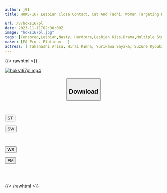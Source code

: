```yaml
---
author: j91
title: HOKS-167 Lesbian Close Contact, Cat And Tachi, Woman Targeting Women, Days Of Love And Desire

url: /v/hoks167pl
date: 2023-11-11T02:30:00Z
image: "hoks167pl.jpg"
tags: [Censored,Lesbian,Nasty, Hardcore,Lesbian Kiss,Drama,Multiple Story,Kiss	 ]
maker: [FA Pro . Platinum   ]
actress: [ Takanashi Arisa, Hirai Kanna, Yurikawa Sayaka, Suzune Kyouka, Sonoda Kanoko, Kirika Yuuri]
---
```



{{< rawhtml >}}

<div class="video" data-videoid="1OP1l7ooX9Cb0q">
    <a href="javascript:;">
        <img src="https://my.j91.asia/v/hoks167pl/hoks167pl.jpg" width="WIDTH" height="HEIGHT" alt="hoks167pl.mp4" loading="lazy">
    </a>
</div>

<script type="text/javascript" src="https://j91.asia/asset/on-demand-st.js"></script>

<br>
  <link rel="stylesheet" href="https://j91.asia/asset/bs5.css">
  
  <center>
  <button class="btn btn-primary" type="button" data-bs-toggle="collapse" data-bs-target=".multi-collapse" aria-expanded="false" aria-controls="multiCollapseExample1 multiCollapseExample2"><h2>Download</h2></button></center>
</p>
<div class="row">
  <div class="col">
    <div class="collapse multi-collapse" id="multiCollapseExample1">
      <div class="card card-body">
	      	      <br>
<div class="buttons">  
<p><a href="https://streamtape.to/v/1OP1l7ooX9Cb0q" target="_blank"><button class="btn-hover color-3"><i class="fa fa-download"></i> ST</button></a></p>
<p><a href="https://sfastwish.com/i78we60p3323" target="_blank"><button class="btn-hover color-2"><i class="fa fa-download"></i> SW</button></a></p></div>
    </div>
  </div>
</div>
  <div class="col">
    <div class="collapse multi-collapse" id="multiCollapseExample2">
      <div class="card card-body">
	      <br>
<div class="buttons">
<p><a href="javascript:;" target="_blank"><button class="btn-hover color-9"><i class="fa fa-download"></i> WS</button></a></p>
<p><a href="javascript:;" target="_blank"><button class="btn-hover color-8"><i class="fa fa-download"></i> FM</button></a></p></div>
<br><br>
      </div>
    </div>
  </div>
</div>

{{< /rawhtml >}}
